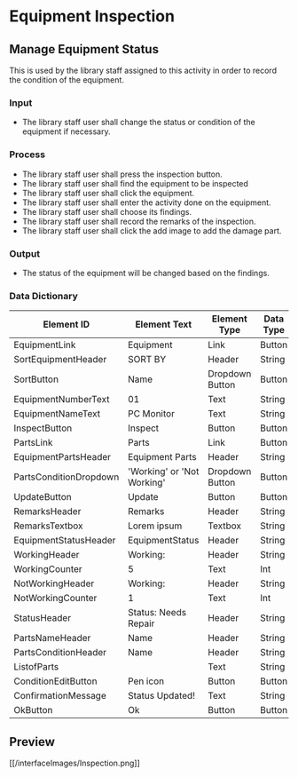 # Equipment Inspection
## Manage Equipment Status
This is used by the library staff assigned to this activity in order to record the condition of the equipment.
### Input
-	The library staff user shall change the status or condition of the equipment if necessary.
### Process
-	The library staff user shall press the inspection button.
-	The library staff user shall find the equipment to be inspected
-	The library staff user shall click the equipment.
-	The library staff user shall enter the activity done on the equipment.
-	The library staff user shall choose its findings.
-	The library staff user shall record the remarks of the inspection.
-	The library staff user shall click the add image to add the damage part.
### Output
- The status of the equipment will be changed based on the findings.
### Data Dictionary
| Element ID               | Element Text          | Element Type     | Data Type | Required? | Rules                |
|--------------------------|-----------------------|------------------|-----------|-----------|----------------------|
| EquipmentLink            | Equipment             | Link             | Button    |           |                      |
| SortEquipmentHeader      | SORT BY               | Header           | String    |           |                      |
| SortButton               | Name                  | Dropdown Button  | Button    |           |                      |
| EquipmentNumberText      | 01                    | Text             | String    |           |                      |
| EquipmentNameText        | PC Monitor            | Text             | String    |           |                      |
| InspectButton            | Inspect               | Button           | Button    |           |                      |
| PartsLink                | Parts                 | Link             | Button    |           |                      |
| EquipmentPartsHeader     | Equipment Parts       | Header           | String    |           |                      |
| PartsConditionDropdown   | 'Working' or 'Not Working' | Dropdown Button | Button    |           |                      |
| UpdateButton             | Update                | Button           | Button    |           |                      |
| RemarksHeader            | Remarks               | Header           | String    |           |                      |
| RemarksTextbox           | Lorem ipsum           | Textbox          | String    |           |                      |
| EquipmentStatusHeader    | EquipmentStatus       | Header           | String    |           |                      |
| WorkingHeader            | Working:              | Header           | String    |           |                      |
| WorkingCounter           | 5                     | Text             | Int       |           |                      |
| NotWorkingHeader         | Working:              | Header           | String    |           |                      |
| NotWorkingCounter        | 1                     | Text             | Int       |           |                      |
| StatusHeader             | Status: Needs Repair  | Header           | String    |           |                      |
| PartsNameHeader          | Name                  | Header           | String    |           |                      |
| PartsConditionHeader     | Name                  | Header           | String    |           |                      |
| ListofParts              | <List of Parts>       | Text             | String    |           |                      |
| ConditionEditButton      | Pen icon              | Button           | Button    |           |                      |
| ConfirmationMessage      | Status Updated!       | Text             | String    |           |                      |
| OkButton                 | Ok                    | Button           | Button    |           |                      |

## Preview
[[/interfaceImages/Inspection.png]]
